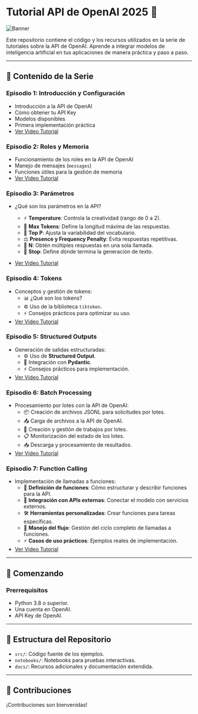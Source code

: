 # Tutorial API de OpenAI 2025 🚀

![Banner](https://github.com/user-attachments/assets/34380b40-5165-4e34-9a55-3716aa707506)

Este repositorio contiene el código y los recursos utilizados en la serie de tutoriales sobre la API de OpenAI. Aprende a integrar modelos de inteligencia artificial en tus aplicaciones de manera práctica y paso a paso.

---

## 🎯 Contenido de la Serie

### Episodio 1: Introducción y Configuración
- Introducción a la API de OpenAI
- Cómo obtener tu API Key
- Modelos disponibles
- Primera implementación práctica
- [Ver Video Tutorial](https://youtu.be/4LKmQ1Qv7Zc)

### Episodio 2: Roles y Memoria
- Funcionamiento de los roles en la API de OpenAI
- Manejo de mensajes (`messages`)
- Funciones útiles para la gestión de memoria
- [Ver Video Tutorial](https://youtu.be/Ads5IaomEzA)

### Episodio 3: Parámetros
- ¿Qué son los parámetros en la API?

  - ⚡ **Temperature**: Controla la creatividad (rango de 0 a 2).
  - 🎯 **Max Tokens**: Define la longitud máxima de las respuestas.
  - 🎨 **Top P**: Ajusta la variabilidad del vocabulario.
  - ⚖️ **Presence y Frequency Penalty**: Evita respuestas repetitivas.
  - 🔄 **N**: Obtén múltiples respuestas en una sola llamada.
  - 🛑 **Stop**: Define dónde termina la generación de texto.

- [Ver Video Tutorial](https://www.youtube.com/watch?v=BJ-_Aeo6h7c)

### Episodio 4: Tokens
- Conceptos y gestión de tokens:
  - 📊 ¿Qué son los tokens?
  - ⚙️ Uso de la biblioteca `tiktoken`.
  - ⚡ Consejos prácticos para optimizar su uso.
- [Ver Video Tutorial](https://www.youtube.com/watch?v=B1fFTK6_A_M)

### Episodio 5: Structured Outputs
- Generación de salidas estructuradas:
  - ⚙️ Uso de **Structured Output**.
  - 📄 Integración con **Pydantic**.
  - ⚡ Consejos prácticos para implementación.
- [Ver Video Tutorial](https://youtu.be/dIccw6fsuP4)

### Episodio 6: Batch Processing
- Procesamiento por lotes con la API de OpenAI:
  - 📦 Creación de archivos JSONL para solicitudes por lotes.
  - 📤 Carga de archivos a la API de OpenAI.
  - 🚀 Creación y gestión de trabajos por lotes.
  - 📋 Monitorización del estado de los lotes.
  - 📥 Descarga y procesamiento de resultados.
- [Ver Video Tutorial](https://www.youtube.com/watch?v=OUHLzTSPkdk)

### Episodio 7: Function Calling
- Implementación de llamadas a funciones:
  - 🔧 **Definición de funciones**: Cómo estructurar y describir funciones para la API.
  - 📡 **Integración con APIs externas**: Conectar el modelo con servicios externos.
  - 🛠️ **Herramientas personalizadas**: Crear funciones para tareas específicas.
  - 🔄 **Manejo del flujo**: Gestión del ciclo completo de llamadas a funciones.
  - ⚡ **Casos de uso prácticos**: Ejemplos reales de implementación.
- [Ver Video Tutorial](https://youtu.be/RDrCBjObd3A)

---

## 🚀 Comenzando

### Prerrequisitos
- Python 3.8 o superior.
- Una cuenta en OpenAI.
- API Key de OpenAI.

---

## 📂 Estructura del Repositorio
- `src/`: Código fuente de los ejemplos.
- `notebooks/`: Notebooks para pruebas interactivas.
- `docs/`: Recursos adicionales y documentación extendida.

---

## 🤝 Contribuciones
¡Contribuciones son bienvenidas!
